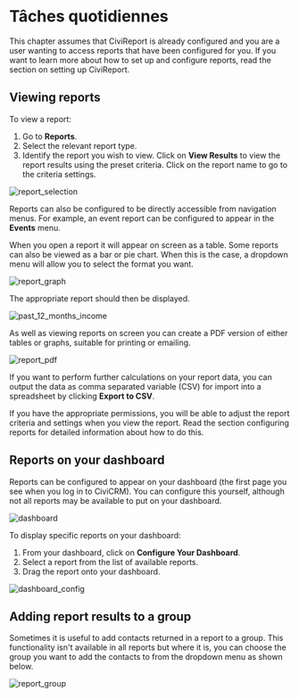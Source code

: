 Tâches quotidiennes
===================

This chapter assumes that CiviReport is already configured and you are a
user wanting to access reports that have been configured for you. If you
want to learn more about how to set up and configure reports, read the
section on setting up CiviReport.

Viewing reports
---------------

To view a report:

1.  Go to **Reports**.
2.  Select the relevant report type.
3.  Identify the report you wish to view. Click on **View Results** to view the report results using the preset criteria. Click on the report name to go to the criteria settings.

![report_selection](/img/Report-selection-screen.png "report_selection")

Reports can also be configured to be directly accessible from navigation
menus. For example, an event report can be configured to appear in the
**Events** menu.

When you open a report it will appear on screen as a table. Some reports
can also be viewed as a bar or pie chart. When this is the case, a
dropdown menu will allow you to select the format you want.

![report_graph](/img/CiviCRM_update-CiviReport-report_graph-en.png "report_graph")

The appropriate report should then be displayed.

![past_12_months_income](/img/CiviCRM_update-CiviReport-past_12_months_income-en.png "past_12_months_income")


As well as viewing reports on screen you can create a PDF version of
either tables or graphs, suitable for printing or emailing.

![report_pdf](/img/CiviCRM_update-CiviReport-report_pdf-en.png "report_pdf")

If you want to perform further calculations on your report data, you can
output the data as comma separated variable (CSV) for import into a
spreadsheet by clicking **Export to CSV**.

If you have the appropriate permissions, you will be able to adjust the
report criteria and settings when you view the report. Read the section
configuring reports for detailed information about how to do this.

Reports on your dashboard
-------------------------

Reports can be configured to appear on your dashboard (the first page
you see when you log in to CiviCRM). You can configure this yourself,
although not all reports may be available to put on your dashboard.

![dashboard](/img/CiviCRM_update-CiviReport-resized_600x269_dashboard-en.png "dashboard")

To display specific reports on your dashboard:

1.  From your dashboard, click on **Configure Your Dashboard**.
2.  Select a report from the list of available reports.
3.  Drag the report onto your dashboard.

![dashboard_config](/img/CiviCRM_update-CiviReport-resized_600x249_dashboard_config-en.png "dashboard_config")

Adding report results to a group
--------------------------------

Sometimes it is useful to add contacts returned in a report to a group.
This functionality isn't available in all reports but where it is, you
can choose the group you want to add the contacts to from the dropdown
menu as shown below.

![report_group](/img/CiviCRM_update-CiviReport-report_group-en.png "report_group")
